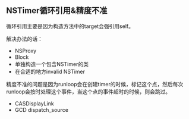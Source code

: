 ## NSTimer循环引用&精度不准

循环引用主要是因为构造方法中的target会强引用self。

解决办法的话：

* NSProxy
* Block
* 单独构造一个包含NSTimer的类
* 在合适的地方invalid NSTimer

精度不准的问题是因为runloop会在创建timer的时候，标记这个点，然后每次runloop会按时处理这个事件，当这个点的事件超时的时候，则会跳过。

* CASDisplayLink
* GCD dispatch_source